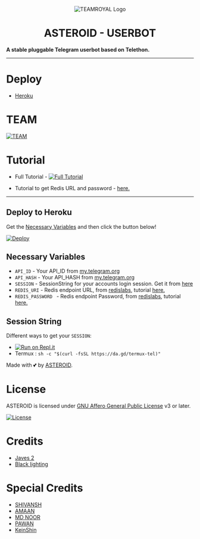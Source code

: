 <p align="center">
  <img src="https://telegra.ph/file/3b2b62ec774527518007f.jpg" alt="TEAMROYAL Logo">
</p>
<h1 align="center">
  <b>ASTEROID - USERBOT</b>
</h1>

<b>A stable pluggable Telegram userbot based on Telethon.</b>   


----

# Deploy
- [Heroku](#Deploy-to-Heroku)


# TEAM
[![TEAM](https://img.shields.io/badge/TEAMROYAL-ASTEROID-green)](https://t.me/Team_royal_support)

# Tutorial 
- Full Tutorial - [![Full Tutorial](https://img.shields.io/badge/Watch%20Now-blue)](https://www.youtube.com/watch?v=9wF7k9qA0Q4)

- Tutorial to get Redis URL and password - [here.](./resources/extras/redistut.md)
---

## Deploy to Heroku
Get the [Necessary Variables](#Necessary-Variables) and then click the button below!  

[![Deploy](https://www.herokucdn.com/deploy/button.svg)](https://heroku.com/deploy?template=https://github.com/TEAMROYAL/ASTERIOD)





## Necessary Variables
- `API_ID` - Your API_ID from [my.telegram.org](https://my.telegram.org/)
- `API_HASH` - Your API_HASH from [my.telegram.org](https://my.telegram.org/)
- `SESSION` - SessionString for your accounts login session. Get it from [here](#Session-String)
- `REDIS_URI` - Redis endpoint URL, from [redislabs](http://redislabs.com/), tutorial [here.](./resources/extras/redistut.md)
- `REDIS_PASSWORD ` - Redis endpoint Password, from [redislabs](http://redislabs.com/), tutorial [here.](./resources/extras/redistut.md)

## Session String
Different ways to get your `SESSION`:
* [![Run on Repl.it](https://replit.com/badge/github/TeamUltroid/Ultroid)](https://replit.com/@TeamUltroid/UltroidStringSession)
* Termux : `sh -c "$(curl -fsSL https://da.gd/termux-tel)"`

Made with 💕 by [ASTEROID](https://t.me/Asteriod_support). <br />

# License
ASTEROID is licensed under [GNU Affero General Public License](https://www.gnu.org/licenses/agpl-3.0.en.html) v3 or later.

[![License](https://www.gnu.org/graphics/agplv3-155x51.png)](LICENSE)

# Credits
* [Javes 2](https://t.me/JavesGrouP)
* [Black lighting](https://t.me/lightning_support_group)

 
# Special Credits
* [SHIVANSH](https://t.me/Royal_Boy_45)
* [AMAAN](https://t.me/CoPYLess786)
* [MD NOOR](https://t.me/SimpleBoy785)
* [PAWAN](https://t.me/OYA_BSDK_BAAP_KO_TAG_MAT_KAR)
* [KeinShin](https://t.me/keinshin)

